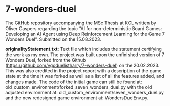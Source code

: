 # 7-wonders-duel

The GitHub repository accompanying the MSc Thesis at KCL written by Oliver Caspers regarding the topic “AI for non-deterministic Board Games: Developing an AI Agent using Deep Reinforcement Learning for the Game 7 Wonders Duel”. Submitted on the 15.08.2023.

**originalityStatement.txt:** Text file which includes the statement certifying the work as my own. The project was built upon the unfinished version of 7 Wonders Duel, forked from the Github (https://github.com/ygoduelistharry/7-wonders-duel) on the 20.02.2023. This was also credited in the project report with a description of the game state at the time it was forked as well as a list of all the features added, and changes made. The code of the initial game can still be found at: old_custom_environment/forked_seven_wonders_duel.py with the old adjusted environment at: old_custom_environment/seven_wonders_duel.py and the new redesigned game environment at: WondersDuelEnv.py. 

